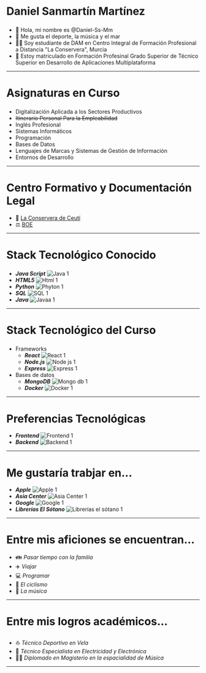 # Daniel Sanmartín Martínez
###
- 👋 Hola, mi nombre es @Daniel-Ss-Mm
- 👀 Me gusta el deporte, la música y el mar
- 👨‍🎓 Soy estudiante de DAM en Centro Integral de Formación Profesional a Distancia "La Conservera", Murcia
- 📖 Estoy matriculado en Formación Profesinal Grado Superior de Técnico Superior en Desarrollo de Aplicaciones Multiplataforma
---
# Asignaturas en Curso
###
  - Digitalización Aplicada a los Sectores Productivos
  - ~~Itinerario Personal Para la Empleabilidad~~
  - Inglés Profesional
  - Sistemas Informáticos
  - Programación
  - Bases de Datos
  - Lenguajes de Marcas y Sistemas de Gestión de Información
  - Entornos de Desarrollo
---
# Centro Formativo y Documentación Legal
- 🏫 [La Conservera de Ceutí](https://sites.google.com/view/fplaconservera)
- ⚖️ [BOE](https://www.boe.es/eli/es/lo/2022/03/31/3/dof/spa/pdf)
---
# Stack Tecnológico Conocido
###
- ***Java Script*** ![Java 1](https://github.com/user-attachments/assets/52d339db-c87c-4429-baad-4db210d5ef77)
- ***HTML5*** ![Html 1](https://github.com/user-attachments/assets/df7b21fe-174f-4434-a23a-305603cd585a)
- ***Python*** ![Phyton 1](https://github.com/user-attachments/assets/40c9370c-33d8-405a-ab54-6743e8c62063)
- ***SQL*** ![SQL 1](https://github.com/user-attachments/assets/5ffbc352-e22d-4f87-8200-2bb9af821f24)
- ***Java*** ![Javaa 1](https://github.com/user-attachments/assets/ef2f3ab9-8537-43b3-b800-4f0e97488313)
---
# Stack Tecnológico del Curso
###
- Frameworks
  - ***React*** ![React 1](https://github.com/user-attachments/assets/dafcf1b7-8b88-4a6a-99de-44bbe0167768)
  - ***Node.js*** ![Node js 1](https://github.com/user-attachments/assets/c52ebf09-3e85-4203-85b2-99c95926191a)
  - ***Express*** ![Express 1](https://github.com/user-attachments/assets/f4f17689-b53d-47f1-9bb5-704fae7df8e0)
- Bases de datos
  - ***MongoDB*** ![Mongo db 1](https://github.com/user-attachments/assets/bae4394e-29cf-4c2f-b50a-54d607652bcd)
  - ***Docker*** ![Docker 1](https://github.com/user-attachments/assets/7a7208f6-6504-4e31-b1ac-ef24f8cc38c1)
---
# Preferencias Tecnológicas
- ***Frontend*** ![Frontend 1](https://github.com/user-attachments/assets/6415c49c-0e5d-40b6-bc7c-819fd26a954c)
- ***Backend*** ![Backend 1](https://github.com/user-attachments/assets/6ee32249-a760-4727-a8cc-37a8a223ebba)
---
# Me gustaría trabjar en...
- ***Apple*** ![Apple 1](https://github.com/user-attachments/assets/de77dc20-5c6a-412b-a078-88f1ed849489)
- ***Asia Center*** ![Asia Center 1](https://github.com/user-attachments/assets/fd2247bc-86c5-4844-9c56-b840a8f1e23e)
- ***Google*** ![Google 1](https://github.com/user-attachments/assets/46adcbe4-9559-43c0-b442-307cc3092bf2)
- ***Librerías El Sótano*** ![Librerías el sótano 1](https://github.com/user-attachments/assets/ea46e019-33fa-4209-b0de-feab754452f0)
---
# Entre mis aficiones se encuentran...
- 👪 *Pasar tiempo con la familia*
- ✈️ *Viajar*
- 💻 *Programar*
- 🚵 *El ciclismo*
- 🎵 *La música*
---
# Entre mis logros académicos...
###
- ⛵ *Técnico Deportivo en Vela*
- 🔌 *Técnico Especialista en Electricidad y Electrónica*
- 👨‍🏫 *Diplomado en Magisterio en la espacialidad de Música*
---
<!---
Daniel-Ss-Mm/Daniel-Ss-Mm is a ✨ special ✨ repository because its `README.md` (this file) appears on your GitHub profile.
You can click the Preview link to take a look at your changes.
--->
